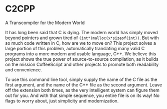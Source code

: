 # C2CPP
A Transcompiler for the Modern World

It has long been said that C is dying. The modern world has simply moved beyond pointers and grown tired of <code>(int*)malloc(x*sizeof(int))</code>. But with so much code written in C, how are we to move on? This project solves a large portion of this problem, automatically translating many valid C programs into a more modern and usable language, C++. We believe this project shows the true power of source-to-source compilation, as it builds on the mission CoffeeScript and other projects to promote both readability and convenience. 

To use this command line tool, simply supply the name of the C file as the first argument, and the name of the C++ file as the second argument. Leave off the extension both times, as the very intelligent system can figure them out for you. And with that simple sequence, you entire file is on its way! No flags to worry about, just simplicity and modernization.
